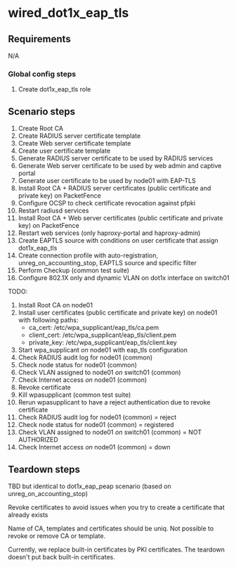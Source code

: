 # wired_dot1x_eap_tls

## Requirements
N/A

### Global config steps
1. Create dot1x_eap_tls role

## Scenario steps
1. Create Root CA
1. Create RADIUS server certificate template
1. Create Web server certificate template
1. Create user certificate template
1. Generate RADIUS server certificate to be used by RADIUS services
1. Generate Web server certificate to be used by web admin and captive portal
1. Generate user certificate to be used by node01 with EAP-TLS
1. Install Root CA + RADIUS server certificates (public certificate and
   private key) on PacketFence
1. Configure OCSP to check certificate revocation against pfpki
1. Restart radiusd services
1. Install Root CA + Web server certificates (public certificate and private key) on PacketFence
1. Restart web services (only haproxy-portal and haproxy-admin)
1. Create EAPTLS source with conditions on user certificate that assign
   dot1x_eap_tls
1. Create connection profile with auto-registration, unreg_on_accounting_stop,
   EAPTLS source and specific filter
1. Perform Checkup (common test suite)
1. Configure 802.1X only and dynamic VLAN on dot1x interface on
   switch01

TODO:
1. Install Root CA on node01 
1. Install user certificates (public certificate and private key) on node01
   with following paths:
   - ca_cert: /etc/wpa_supplicant/eap_tls/ca.pem
   - client_cert: /etc/wpa_supplicant/eap_tls/client.pem
   - private_key: /etc/wpa_supplicant/eap_tls/client.key
1. Start wpa_supplicant *on* node01 with eap_tls configuration
1. Check RADIUS audit log for node01 (common)
1. Check node status for node01 (common)
1. Check VLAN assigned to node01 *on* switch01 (common)
1. Check Internet access *on* node01 (common)
1. Revoke certificate
1. Kill wpasupplicant (common test suite)
1. Rerun wpasupplicant to have a reject authentication due to revoke certificate
1. Check RADIUS audit log for node01 (common) = reject
1. Check node status for node01 (common) = registered
1. Check VLAN assigned to node01 *on* switch01 (common) = NOT AUTHORIZED
1. Check Internet access *on* node01 (common) = down

## Teardown steps
TBD but identical to dot1x_eap_peap scenario (based on unreg_on_accounting_stop)

Revoke certificates to avoid issues when you try to create a certificate that
already exists

Name of CA, templates and certificates should be uniq. Not possible to revoke
or remove CA or template.

Currently, we replace built-in certificates by PKI certificates. The teardown
doesn't put back built-in certificates.
